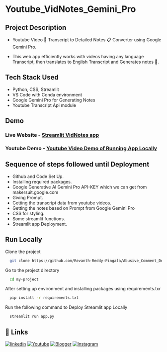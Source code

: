 # Youtube_VidNotes_Gemini_Pro
## Project Description
- Youtube Video 🎥 Transcript to Detailed Notes 📋 Converter using Google Gemini Pro. 

- This web app efficiently works with videos having any language Transcript, then translates to English Transcript and Generates notes 🚀.
## Tech Stack Used
- Python, CSS, Streamlit
- VS Code with Conda environment
- Google Gemini Pro for Generating Notes
- Youtube Transcript Api module  
## Demo
### Live Website - [Streamlit VidNotes app](https://youtube-vidnotes-gemini-pro.streamlit.app/)
### Youtube Demo - [Youtube Video Demo of Running App Locally](https://youtu.be/WzkyUtuYG9w?feature=shared)
## Sequence of steps followed until Deployment
- Github and Code Set Up.
- Installing required packages.
- Google Generative AI Gemini Pro API-KEY which we can get from makersuit.google.com
- Giving Prompt.
- Getting the transcript data from youtube videos.
- Getting the notes based on Prompt from Google Gemini Pro
- CSS for styling.
- Some streamlit functions.
- Streamlit app Deployment.

## Run Locally
Clone the project

```bash
  git clone https://github.com/Revanth-Reddy-Pingala/Abusive_Comment_Detector_BERT
```

Go to the project directory

```bash
  cd my-project
```

After setting up environment and installing packages using requirements.txr

```bash
  pip install -r requirements.txt
```

Run the following command to Deploy Streamlit app Locally

```bash
  streamlit run app.py
```

## 🔗 Links
[![linkedin](https://img.shields.io/badge/linkedin-0A66C2?style=for-the-badge&logo=linkedin&logoColor=white)](https://www.linkedin.com/in/revanth-reddy-pingala/)
[![Youtube](https://img.shields.io/badge/YouTube-red?style=for-the-badge&logo=youtube&logoColor=white)](https://youtube.com/@revanthreddy369?feature=shared)
[![Blogger](https://img.shields.io/badge/Blogger-FF5722?style=for-the-badge&logo=blogger&logoColor=white)](https://rrdatadiaries.blogspot.com/)
[![Instagram](https://img.shields.io/badge/Instagram-E4405F?style=for-the-badge&logo=instagram&logoColor=white)](https://www.instagram.com/revanth_reddy.1459/)
